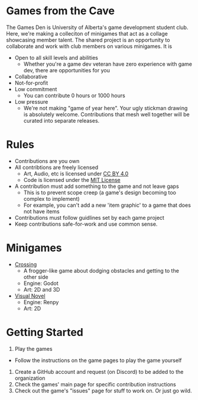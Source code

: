 # Games from the Cave

The Games Den is University of Alberta's game development student club.
Here, we're making a colleciton of minigames that act as a collage showcasing member talent.
The shared project is an opportunity to collaborate and work with club members on various minigames.
It is
- Open to all skill levels and abilities
  - Whether you're a game dev veteran have zero experience with game dev, there are opportunities for you
- Collaborative
- Not-for-profit
- Low commitment
  - You can contribute 0 hours or 1000 hours
- Low pressure
  - We're not making "game of year here". Your ugly stickman drawing is absolutely welcome. Contributions that mesh well together will be curated into separate releases.

# Rules
- Contributions are you own
- All contribtions are freely licensed
  - Art, Audio, etc is licensed under [CC BY 4.0](https://creativecommons.org/licenses/by/4.0/)
  - Code is licensed under the [MIT License](https://opensource.org/license/mit)
- A contribution must add something to the game and not leave gaps
  - This is to prevent scope creep (a game's design becoming too complex to implement)
  - For example, you can't add a new 'item graphic' to a game that does not have items
- Contributions must follow guidlines set by each game project
- Keep contributions safe-for-work and use common sense.


# Minigames
- [Crossing](https://github.com/TheGamesDenUoA/CrossingGame/issues)
  - A frogger-like game about dodging obstacles and getting to the other side
  - Engine: Godot
  - Art: 2D and 3D
- [Visual Novel](https://github.com/TheGamesDenUoA/Renpy-Template/issues)
  - Engine: Renpy
  - Art: 2D

# Getting Started
1. Play the games
  - Follow the instructions on the game pages to play the game yourself
1. Create a GitHub account and request (on Discord) to be added to the organization
1. Check the games' main page for specific contribution instructions
1. Check out the game's "issues" page for stuff to work on. Or just go wild.
